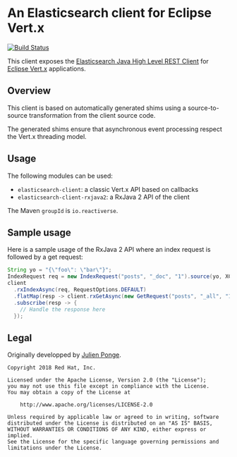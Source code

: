 # An Elasticsearch client for Eclipse Vert.x

[![Build Status](https://travis-ci.org/reactiverse/elasticsearch-client.svg?branch=master)](https://travis-ci.org/reactiverse/elasticsearch-client)

This client exposes the [Elasticsearch Java High Level REST Client](https://www.elastic.co/guide/en/elasticsearch/client/java-rest/master/java-rest-high.html) for [Eclipse Vert.x](https://vertx.io/) applications.

## Overview

This client is based on automatically generated shims using a source-to-source transformation from the client source code.

The generated shims ensure that asynchronous event processing respect the Vert.x threading model.

## Usage

The following modules can be used:

* `elasticsearch-client`: a classic Vert.x API based on callbacks
* `elasticsearch-client-rxjava2`: a RxJava 2 API of the client

The Maven `groupId` is `io.reactiverse`. 

## Sample usage

Here is a sample usage of the RxJava 2 API where an index request is followed by a get request:

```java
String yo = "{\"foo\": \"bar\"}";
IndexRequest req = new IndexRequest("posts", "_doc", "1").source(yo, XContentType.JSON);
client
  .rxIndexAsync(req, RequestOptions.DEFAULT)
  .flatMap(resp -> client.rxGetAsync(new GetRequest("posts", "_all", "1"), RequestOptions.DEFAULT))
  .subscribe(resp -> {
    // Handle the response here    
  });
```

## Legal

Originally developped by [Julien Ponge](https://julien.ponge.org/).

    Copyright 2018 Red Hat, Inc.
    
    Licensed under the Apache License, Version 2.0 (the "License");
    you may not use this file except in compliance with the License.
    You may obtain a copy of the License at
    
        http://www.apache.org/licenses/LICENSE-2.0
    
    Unless required by applicable law or agreed to in writing, software
    distributed under the License is distributed on an "AS IS" BASIS,
    WITHOUT WARRANTIES OR CONDITIONS OF ANY KIND, either express or implied.
    See the License for the specific language governing permissions and
    limitations under the License.
